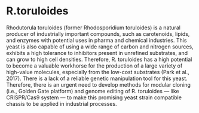 # R.toruloides
Rhodutorula toruloides (former Rhodosporidium toruloides) is a natural producer of industrially important compounds, such as carotenoids, lipids, and enzymes with potential uses in pharma and chemical industries. This yeast is also capable of using a wide range of carbon and nitrogen sources, exhibits a high tolerance to inhibitors present in unrefined substrates, and can grow to high cell densities. Therefore, R. toruloides has a high potential to become a valuable workhorse for the production of a large variety of high-value molecules, especially from the low-cost substrates (Park et al., 2017).  There is a lack of a reliable genetic manipulation tool for this yeast. Therefore, there is an urgent need to develop methods for modular cloning (i.e., Golden Gate platform) and genome editing of R. toruloides ― like CRISPR/Cas9 system ― to make this promising yeast strain compatible chassis to be applied in industrial processes.
